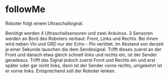 # followMe

Roboter folgt einem Ultraschallsignal. 

Benötigt werden 4 Ultraschallsensoren und zwei Arduinos. 3 Sensoren werden an Bord des Roboters verbaut: Front, Links und Rechts. Bei ihnen wird neben Vin und GRD nur der Echo - Pin verlötet. Im Abstand von derzeit je einer Sekunde lauschen die dem Sendesignal. Trifft dieses zuerst an der Front und danach etwa gleich schnell links und rechts ein, ist der Sender geradeaus. 
Trifft das Signal jedoch zuerst Front und Rechts ein und erst später oder gar nicht links, dann ist der Sender vorne rechts, umgekehrt ist er vorne links. Entsprechend soll der Roboter lenken. 
